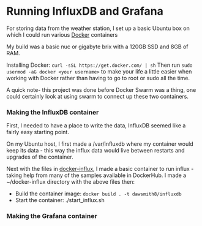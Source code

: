 # Running InfluxDB and Grafana

For storing data from the weather station, I set up a basic Ubuntu box on which
I could run various [Docker]() containers

My build was a basic nuc or gigabyte brix with a 120GB SSD and 8GB of RAM.

Installing Docker: `curl -sSL https://get.docker.com/ | sh`
Then run `sudo usermod -aG docker <your username>` to make your life a little
easier when working with Docker rather than having to go to root or sudo all
the time.

A quick note- this project was done before Docker Swarm was a thing, one could
certainly look at using swarm to connect up these two containers.


### Making the InfluxDB container

First, I needed to have a place to write the data, InfluxDB seemed like a
fairly easy starting point.

On my Ubuntu host, I first made a /var/influxdb where my container would keep
its data - this way the influx data would live between restarts and upgrades
of the container.

Next with the files in [docker-influx](docker-influx), I made a basic container
to run influx - taking help from many of the samples available in DockerHub.
I made a ~/docker-influx directory with the above files then:

* Build the container image: `docker build . -t dawsmith8/influxdb`
* Start the container: ./start_influx.sh

### Making the Grafana container
